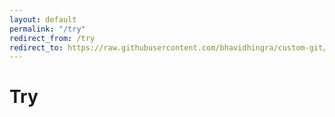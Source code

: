```yaml
---
layout: default
permalink: "/try"
redirect_from: /try
redirect_to: https://raw.githubusercontent.com/bhavidhingra/custom-git/git_add/try
---
```


# Try
